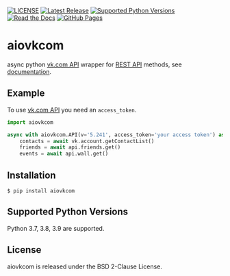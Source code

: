[![LICENSE](https://img.shields.io/badge/license-BSD-blue.svg)](https://github.com/konstantintogoi/aiovkcom/blob/master/LICENSE)
[![Latest Release](https://img.shields.io/pypi/v/aiovkcom.svg)](https://pypi.python.org/pypi/aiovkcom)
[![Supported Python Versions](https://img.shields.io/pypi/pyversions/aiovkcom.svg)](https://pypi.python.org/pypi/aiovkcom)
[![Read the Docs](https://readthedocs.org/projects/aiovkcom/badge/?version=latest)](https://aiovkcom.readthedocs.io/en/latest)
[![GitHub Pages](https://github.com/konstantintogoi/aiovkcom/actions/workflows/pages/pages-build-deployment/badge.svg)](https://konstantintogoi.github.io/aiovkcom)

# aiovkcom

async python [vk.com API](https://dev.vk.com/en/api/api-requests) wrapper
for [REST API](https://dev.vk.com/en/method) methods, see
[documentation](https://konstantintogoi.github.io/aiovkcom).

## Example

To use [vk.com API](https://dev.vk.com/en/api/api-requests) you need an `access_token`.

```python
import aiovkcom

async with aiovkcom.API(v='5.241', access_token='your access token') as vk:
    contacts = await vk.account.getContactList()
    friends = await api.friends.get()
    events = await api.wall.get()
```

## Installation

```shell
$ pip install aiovkcom
```

## Supported Python Versions

Python 3.7, 3.8, 3.9 are supported.

## License

aiovkcom is released under the BSD 2-Clause License.

